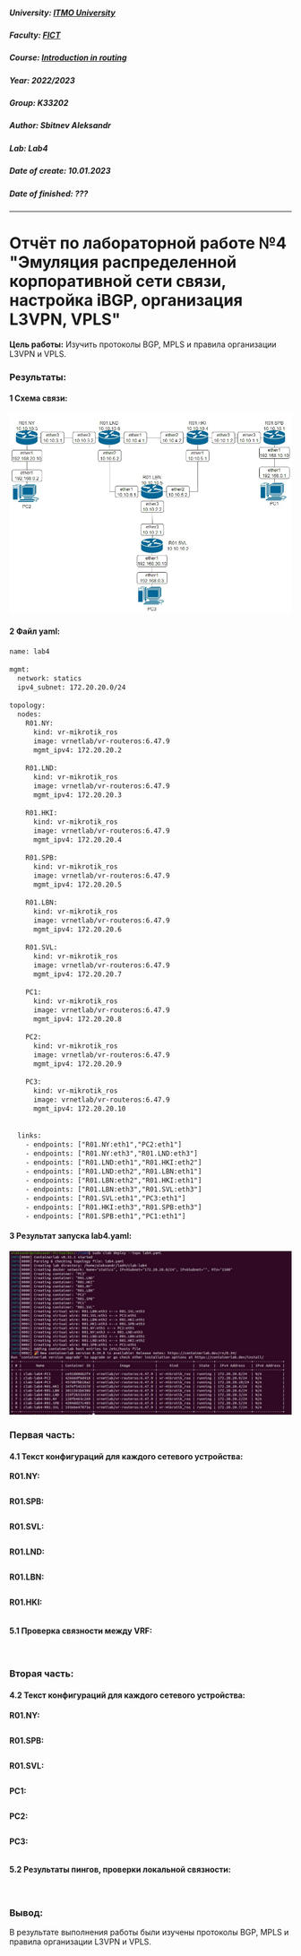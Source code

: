 ##### University: [ITMO University](https://itmo.ru/ru/)
##### Faculty: [FICT](https://fict.itmo.ru)
##### Course: [Introduction in routing](https://github.com/itmo-ict-faculty/introduction-in-routing)
##### Year: 2022/2023
##### Group: K33202
##### Author: Sbitnev Aleksandr
##### Lab: Lab4
##### Date of create: 10.01.2023
##### Date of finished: ???

***

# Отчёт по лабораторной работе №4 "Эмуляция распределенной корпоративной сети связи, настройка iBGP, организация L3VPN, VPLS"


**Цель работы:** Изучить протоколы BGP, MPLS и правила организации L3VPN и VPLS.

### **Результаты:**

#### **1** Схема связи:

![](https://github.com/Sbitnev/2022_2023-introduction_in_routing-k33202-sbitnev_a_s/blob/main/lab4/pics/sh.jpg "Схема связи")

#### **2** Файл yaml:

```
name: lab4

mgmt:
  network: statics
  ipv4_subnet: 172.20.20.0/24

topology:
  nodes:
    R01.NY:
      kind: vr-mikrotik_ros
      image: vrnetlab/vr-routeros:6.47.9
      mgmt_ipv4: 172.20.20.2

    R01.LND:
      kind: vr-mikrotik_ros
      image: vrnetlab/vr-routeros:6.47.9
      mgmt_ipv4: 172.20.20.3

    R01.HKI:
      kind: vr-mikrotik_ros
      image: vrnetlab/vr-routeros:6.47.9
      mgmt_ipv4: 172.20.20.4

    R01.SPB:
      kind: vr-mikrotik_ros
      image: vrnetlab/vr-routeros:6.47.9
      mgmt_ipv4: 172.20.20.5

    R01.LBN:
      kind: vr-mikrotik_ros
      image: vrnetlab/vr-routeros:6.47.9
      mgmt_ipv4: 172.20.20.6

    R01.SVL:
      kind: vr-mikrotik_ros
      image: vrnetlab/vr-routeros:6.47.9
      mgmt_ipv4: 172.20.20.7

    PC1:
      kind: vr-mikrotik_ros
      image: vrnetlab/vr-routeros:6.47.9
      mgmt_ipv4: 172.20.20.8

    PC2:
      kind: vr-mikrotik_ros
      image: vrnetlab/vr-routeros:6.47.9
      mgmt_ipv4: 172.20.20.9

    PC3:
      kind: vr-mikrotik_ros
      image: vrnetlab/vr-routeros:6.47.9
      mgmt_ipv4: 172.20.20.10
  

  links: 
    - endpoints: ["R01.NY:eth1","PC2:eth1"] 
    - endpoints: ["R01.NY:eth3","R01.LND:eth3"] 
    - endpoints: ["R01.LND:eth1","R01.HKI:eth2"]     
    - endpoints: ["R01.LND:eth2","R01.LBN:eth1"] 
    - endpoints: ["R01.LBN:eth2","R01.HKI:eth1"] 
    - endpoints: ["R01.LBN:eth3","R01.SVL:eth3"] 
    - endpoints: ["R01.SVL:eth1","PC3:eth1"]  
    - endpoints: ["R01.HKI:eth3","R01.SPB:eth3"]  
    - endpoints: ["R01.SPB:eth1","PC1:eth1"] 
```
#### **3** Результат запуска lab4.yaml:

![](https://github.com/Sbitnev/2022_2023-introduction_in_routing-k33202-sbitnev_a_s/blob/main/lab4/pics/clab.jpg)

### **Первая часть:**

#### **4.1** Текст конфигураций для каждого сетевого устройства:

**R01.NY:**
```

```
**R01.SPB:**
```

```
**R01.SVL:**
```

```
**R01.LND:**
```

```
**R01.LBN:**
```

```
**R01.HKI:**
```

```

#### **5.1** Проверка связности между VRF:

![]()

### **Вторая часть:**

#### **4.2** Текст конфигураций для каждого сетевого устройства:

**R01.NY:**
```

```
**R01.SPB:**
```

```
**R01.SVL:**
```

```
**PC1:**
```

```
**PC2:**
```

```
**PC3:**
```

```

#### **5.2** Результаты пингов, проверки локальной связности:

![]()

### **Вывод:**
В результате выполнения работы были изучены протоколы BGP, MPLS и правила организации L3VPN и VPLS.
